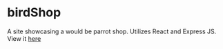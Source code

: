 # birdShop

A site showcasing a would be parrot shop. Utilizes React and Express JS. View it [here]([https://link-url-here.org](https://birdshop-fullstack.onrender.com/)) 
